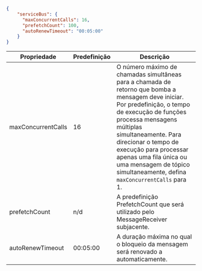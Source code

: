 ```json
{
    "serviceBus": {
      "maxConcurrentCalls": 16,
      "prefetchCount": 100,
      "autoRenewTimeout": "00:05:00"
    }
}
```

|Propriedade  |Predefinição | Descrição |
|---------|---------|---------| 
|maxConcurrentCalls|16|O número máximo de chamadas simultâneas para a chamada de retorno que bomba a mensagem deve iniciar. Por predefinição, o tempo de execução de funções processa mensagens múltiplas simultaneamente. Para direcionar o tempo de execução para processar apenas uma fila única ou uma mensagem de tópico simultaneamente, defina `maxConcurrentCalls` para 1. | 
|prefetchCount|n/d|A predefinição PrefetchCount que será utilizado pelo MessageReceiver subjacente.| 
|autoRenewTimeout|00:05:00|A duração máxima no qual o bloqueio da mensagem será renovado a automaticamente.| 
